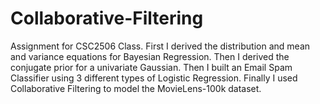 # Collaborative-Filtering
Assignment for CSC2506 Class. First I derived the distribution and mean and variance equations for Bayesian Regression. Then I derived the conjugate prior for a univariate Gaussian. Then I built an Email Spam Classifier using 3 different types of Logistic Regression. Finally I used Collaborative Filtering to model the MovieLens-100k dataset.
